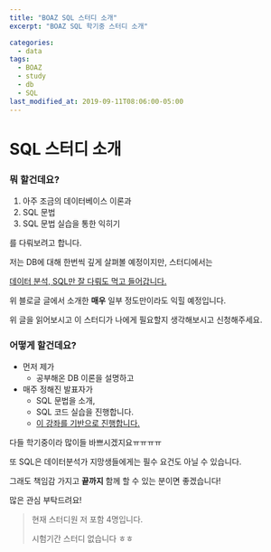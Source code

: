 ```yaml
---
title: "BOAZ SQL 스터디 소개"
excerpt: "BOAZ SQL 학기중 스터디 소개"

categories:
  - data
tags:
  - BOAZ
  - study
  - db
  - SQL
last_modified_at: 2019-09-11T08:06:00-05:00
---
```


# SQL 스터디 소개

### 뭐 할건데요?

1. 아주 조금의 데이터베이스 이론과
2. SQL 문법
3. SQL 문법 실습을 통한 익히기

를 다뤄보려고 합니다.

저는 DB에 대해 한번씩 깊게 살펴볼 예정이지만, 스터디에서는

[데이터 분석, SQL만 잘 다뤄도 먹고 들어갑니다.](https://brunch.co.kr/@minu-log/4)

위 블로글 글에서 소개한 **매우** 일부 정도만이라도 익힐 예정입니다.

위 글을 읽어보시고 이 스터디가 나에게 필요할지 생각해보시고 신청해주세요.



### 어떻게 할건데요?

- 먼저 제가 
  - 공부해온 DB 이론을 설명하고
- 매주 정해진 발표자가 
  - SQL 문법을 소개,
  - SQL 코드 실습을 진행합니다.
  - [이 강좌를 기반으로 진행합니다.](https://mode.com/resources/sql-tutorial/introduction-to-sql)



다들 학기중이라 많이들 바쁘시겠지요ㅠㅠㅠㅠ

또 SQL은 데이터분석가 지망생들에게는 필수 요건도 아닐 수 있습니다.

그래도 책임감 가지고 **끝까지** 함께 할 수 있는 분이면 좋겠습니다!

많은 관심 부탁드려요!

> 현재 스터디원 저 포함 4명입니다.
>
> 시험기간 스터디 없습니다 ㅎㅎ

